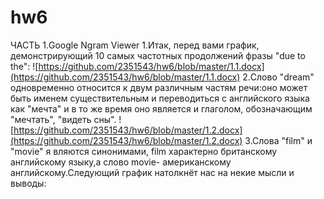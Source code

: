 # hw6
ЧАСТЬ 1.Google Ngram Viewer
1.Итак, перед вами график, демонстрирующий 10 самых частотных продолжений фразы "due to the":
![https://github.com/2351543/hw6/blob/master/1.1.docx](https://github.com/2351543/hw6/blob/master/1.1.docx)
2.Слово "dream" одновременно относится к двум различным частям речи:оно может быть именем существительным и переводиться с английского языка как "мечта" и в то же время оно является и глаголом, обозначающим "мечтать", "видеть сны".
![https://github.com/2351543/hw6/blob/master/1.2.docx](https://github.com/2351543/hw6/blob/master/1.2.docx)
3.Слова "film" и "movie" я вляются синонимами, film характерно британскому английскому языку,а слово movie- американскому английскому.Следующий график натолкнёт нас на некие мысли и выводы:
![]()
